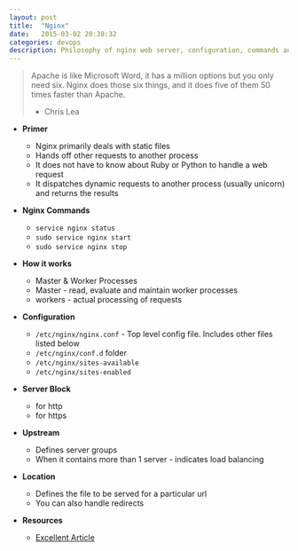 ```yaml
---
layout: post
title:  "Nginx"
date:   2015-03-02 20:38:32
categories: devops
description: Philosophy of nginx web server, configuration, commands and operation
---
```

> Apache is like Microsoft Word, it has a million options but you only need six. Nginx does those six things, and it does five of them 50 times faster than Apache.
> - Chris Lea

* __Primer__
  * Nginx primarily deals with static files
  * Hands off other requests to another process
  * It does not have to know about Ruby or Python to handle a web request
  * It dispatches dynamic requests to another process (usually unicorn) and returns the results

* __Nginx Commands__
  * `service nginx status`
  * `sudo service nginx start`
  * `sudo service nginx stop`

* __How it works__
  * Master & Worker Processes
  * Master - read, evaluate and maintain worker processes
  * workers - actual processing of requests

* __Configuration__
  * `/etc/nginx/nginx.conf` - Top level config file. Includes other files listed below
  * `/etc/nginx/conf.d` folder
  * `/etc/nginx/sites-available`
  * `/etc/nginx/sites-enabled`

* __Server Block__
  * for http 
  * for https

* __Upstream__
  * Defines server groups
  * When it contains more than 1 server - indicates load balancing

* __Location__
  * Defines the file to be served for a particular url
  * You can also handle redirects

* __Resources__
  * [Excellent Article](https://serversforhackers.com/getting-started-with-nginx)
